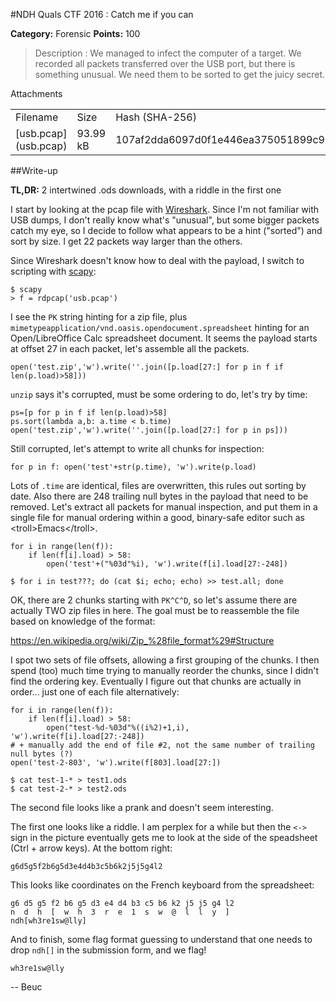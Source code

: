 #NDH Quals CTF 2016 : Catch me if you can

**Category:** Forensic **Points:** 100

> Description : We managed to infect the computer of a target. We recorded all packets transferred over the USB port, but there is something unusual. We need them to be sorted to get the juicy secret.

Attachments
<table>
<tr><td>Filename</td><td>Size</td><td>Hash (SHA-256)</td></tr>
<tr>
<td>[usb.pcap](usb.pcap)</td>
<td>93.99 kB</td><td>107af2dda6097d0f1e446ea375051899c900236279a4ff7fb5aca04708998c71</td>
</tr>
</table>
 
##Write-up

**TL,DR:** 2 intertwined .ods downloads, with a riddle in the first one

I start by looking at the pcap file with [Wireshark](https://www.wireshark.org/).
Since I'm not familiar with USB dumps, I don't really know what's
"unusual", but some bigger packets catch my eye, so I decide to
follow what appears to be a hint ("sorted") and sort by size.
I get 22 packets way larger than the others.

Since Wireshark doesn't know how to deal with the payload, I switch
to scripting with [scapy](http://www.secdev.org/projects/scapy/):

```
$ scapy
> f = rdpcap('usb.pcap')
```

I see the `PK` string hinting for a zip file, plus
`mimetypeapplication/vnd.oasis.opendocument.spreadsheet` hinting for
an Open/LibreOffice Calc spreadsheet document. It seems the payload
starts at offset 27 in each packet, let's assemble all the packets.
```
open('test.zip','w').write(''.join([p.load[27:] for p in f if len(p.load)>58]))
```

`unzip` says it's corrupted, must be some ordering to do, let's try by time:

```
ps=[p for p in f if len(p.load)>58]
ps.sort(lambda a,b: a.time < b.time)
open('test.zip','w').write(''.join([p.load[27:] for p in ps]))
```

Still corrupted, let's attempt to write all chunks for inspection:
```
for p in f: open('test'+str(p.time), 'w').write(p.load)
```

Lots of `.time` are identical, files are overwritten, this rules out
sorting by date. Also there are 248 trailing null bytes in the payload
that need to be removed. Let's extract all packets for manual
inspection, and put them in a single file for manual ordering
within a good, binary-safe editor such as &lt;troll&gt;Emacs&lt;/troll&gt;.
```
for i in range(len(f)):
    if len(f[i].load) > 58:
        open('test'+("%03d"%i), 'w').write(f[i].load[27:-248])
```
```
$ for i in test???; do (cat $i; echo; echo) >> test.all; done
```

OK, there are 2 chunks starting with `PK^C^D`, so let's assume there
are actually TWO zip files in here.  The goal must be to reassemble
the file based on knowledge of the format:

https://en.wikipedia.org/wiki/Zip_%28file_format%29#Structure

I spot two sets of file offsets, allowing a first grouping of the
chunks.  I then spend (too) much time trying to manually reorder the chunks,
since I didn't find the ordering key.  Eventually I figure out that
chunks are actually in order... just one of each file alternatively:
```
for i in range(len(f)):
    if len(f[i].load) > 58:
        open("test-%d-%03d"%((i%2)+1,i), 'w').write(f[i].load[27:-248])
# + manually add the end of file #2, not the same number of trailing null bytes (?)
open('test-2-803', 'w').write(f[803].load[27:])
```
```
$ cat test-1-* > test1.ods
$ cat test-2-* > test2.ods
```

The second file looks like a prank and doesn't seem interesting.

The first one looks like a riddle.  I am perplex for a while but
then the `<->` sign in the picture eventually gets me to look at the side of
the speadsheet (Ctrl + arrow keys).  At the bottom right:
```
g6d5g5f2b6g5d3e4d4b3c5b6k2j5j5g4l2
```

This looks like coordinates on the French keyboard from the spreadsheet:
```
g6 d5 g5 f2 b6 g5 d3 e4 d4 b3 c5 b6 k2 j5 j5 g4 l2
n  d  h  [  w  h  3  r  e  1  s  w  @  l  l  y  ]
ndh[wh3re1sw@lly]
```

And to finish, some flag format guessing to understand that one needs to drop `ndh[]` in the submission form, and we flag!

```
wh3re1sw@lly
```

-- Beuc
